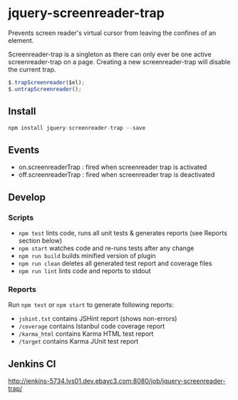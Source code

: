 # jquery-screenreader-trap

Prevents screen reader's virtual cursor from leaving the confines of an element.

Screenreader-trap is a singleton as there can only ever be one active
screenreader-trap on a page. Creating a new screenreader-trap will disable the
current trap.

```js
$.trapScreenreader($el);
$.untrapScreenreader();
```

## Install

```js
npm install jquery-screenreader-trap --save
```

## Events

* on.screenreaderTrap : fired when screenreader trap is activated
* off.screenreaderTrap : fired when screenreader trap is deactivated

## Develop

### Scripts

* `npm test` lints code, runs all unit tests & generates reports (see Reports section below)
* `npm start` watches code and re-runs tests after any change
* `npm run build` builds minified version of plugin
* `npm run clean` deletes all generated test report and coverage files
* `npm run lint` lints code and reports to stdout

### Reports

Run `npm test` or `npm start` to generate following reports:

* `jshint.txt` contains JSHint report (shows non-errors)
* `/coverage` contains Istanbul code coverage report
* `/karma_html` contains Karma HTML test report
* `/target` contains Karma JUnit test report

## Jenkins CI

http://jenkins-5734.lvs01.dev.ebayc3.com:8080/job/jquery-screenreader-trap/
